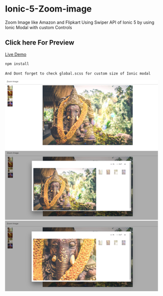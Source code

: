 # Ionic-5-Zoom-image
Zoom Image like Amazon and Flipkart Using Swiper API of Ionic 5 by using Ionic Modal with custom Controls

## Click here For Preview
[Live Demo](https://youtu.be/8mNKkApofsI)

```
npm install

And Dont forget to check global.scss for custom size of Ionic modal
```

![](/image/1.PNG)
![](/image/2.PNG)
![](/image/3.PNG)
